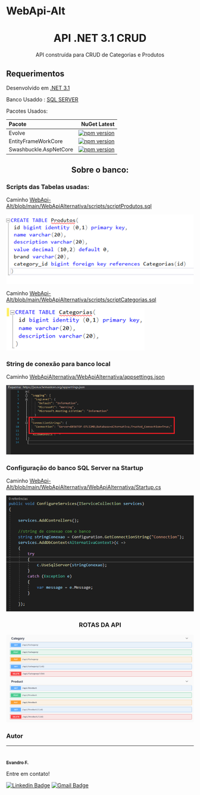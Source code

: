 # WebApi-Alt

<h1 align="center">API .NET 3.1  CRUD </h1>
<p align="center">API construída para CRUD de Categorias e Produtos</p>



<h2>Requerimentos</h2>

<p>Desenvolvido em <a href="https://dotnet.microsoft.com/download">.NET 3.1 </a>  </p>
<p>Banco Usaddo :  <a href="https://www.microsoft.com/pt-br/sql-server/sql-server-downloads">SQL SERVER</a></p>
Pacotes Usados:

| Pacote  | NuGet Latest |
| :---         |          ---: |
| Evolve   |[![npm version](https://img.shields.io/nuget/v/Evolve)](https://www.nuget.org/packages/Evolve)|
| EntityFrameWorkCore  | [![npm version](https://img.shields.io/nuget/v/Microsoft.EntityFrameworkCore)](https://www.nuget.org/packages/Microsoft.EntityFrameworkCore)|   
| Swashbuckle.AspNetCore  | [![npm version](https://img.shields.io/nuget/v/Evolve)](https://www.nuget.org/packages/Swashbuckle.AspNetCore/)|



<h2 align="center">Sobre o banco: </h2>

<h3>Scripts das Tabelas usadas:</h3>
<p>Caminho <a href="https://github.com/evanzs/WebApi-Alt/blob/main/WebApiAlternativa/scripts/scriptProdutos.sql#L1"> WebApi-Alt/blob/main/WebApiAlternativa/scripts/scriptProdutos.sql </a>  </p>
<img alt="NextLevelWeek" title="#NextLevelWeek" src="https://github.com/evanzs/WebApi-Alt/blob/main/WebApiAlternativa/imgs/scriptProduto.png" />
<p>Caminho <a href="https://github.com/evanzs/WebApi-Alt/blob/main/WebApiAlternativa/scripts/scriptCategorias.sql#L1"> WebApi-Alt/blob/main/WebApiAlternativa/scripts/scriptCategorias.sql </a>  </p>

 <img alt="NextLevelWeek" title="#NextLevelWeek" src="https://github.com/evanzs/WebApi-Alt/blob/main/WebApiAlternativa/imgs/scriptCategoria.png" />
 
 
<h3>String de conexão para banco local</h3>
<p>Caminho <a href="https://github.com/evanzs/WebApi-Alt/blob/main/WebApiAlternativa/WebApiAlternativa/appsettings.json#L10">WebApiAlternativa/WebApiAlternativa/appsettings.json </a>  </p>
 <img alt="NextLevelWeek" title="#NextLevelWeek" src="https://github.com/evanzs/WebApi-Alt/blob/main/WebApiAlternativa/imgs/stringCone.png" />
 
<h3>Configuração do banco SQL Server na Startup</h3>
<p>Caminho <a href="https://github.com/evanzs/WebApi-Alt/blob/main/WebApiAlternativa/WebApiAlternativa/Startup.cs#L33"> WebApi-Alt/blob/main/WebApiAlternativa/WebApiAlternativa/Startup.cs </a>  </p>
  <img alt="NextLevelWeek" title="#NextLevelWeek" src="https://github.com/evanzs/WebApi-Alt/blob/main/WebApiAlternativa/imgs/startupCone.png" />


<h3 align="center">ROTAS DA API</h3>
 <img alt="NextLevelWeek" title="#NextLevelWeek" src="https://github.com/evanzs/WebApi-Alt/blob/main/WebApiAlternativa/imgs/Rotas.png" />   


### Autor
---

<a href="https://github.com/evanzs">
 <img style="border-radius: 50%;" src="https://avatars.githubusercontent.com/u/24463238?s=96&v=4" width="100px;" alt=""/>
 <br />
 <sub><b>Evandro F. </b></sub></a>


Entre em contato!

 [![Linkedin Badge](https://img.shields.io/badge/-Evandro-blue?style=flat-square&logo=Linkedin&logoColor=white&link=https://www.linkedin.com/in/evandro-fernandin/)](https://www.linkedin.com/in/evandro-fernandin/) 
[![Gmail Badge](https://img.shields.io/badge/-evandrofidk@gmail.com-c14438?style=flat-square&logo=Gmail&logoColor=white&link=mailto:evandrofidk@gmail.com)](mailto:evandrofidk@gmail.com)
